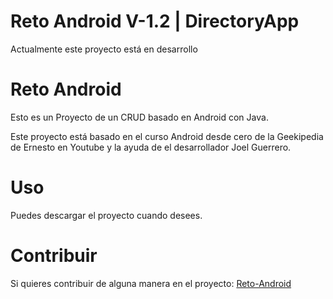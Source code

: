 # Reto Android V-1.2 | DirectoryApp

Actualmente este proyecto está en desarrollo

# Reto Android

Esto es un Proyecto de un CRUD basado en Android con Java.

Este proyecto está basado en el curso Android desde cero de la Geekipedia de Ernesto en Youtube y la ayuda de el desarrollador Joel Guerrero. 




# Uso

Puedes descargar el proyecto cuando desees.


# Contribuir

Si quieres contribuir de alguna manera en el proyecto: [Reto-Android](https://github.com/ErustopSU/Reto-Android)
